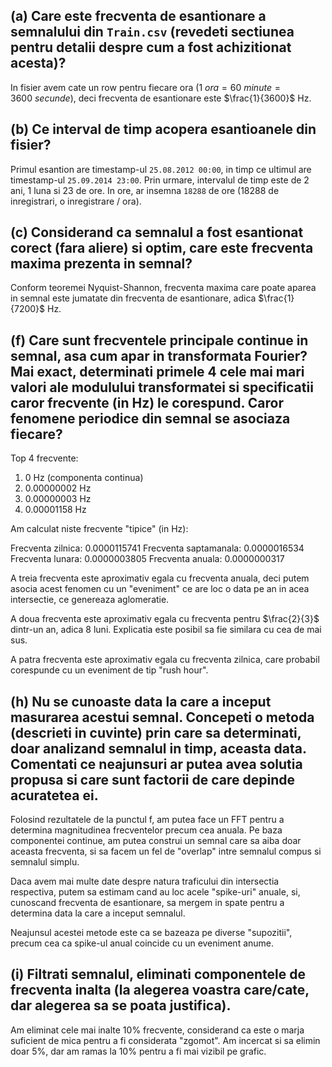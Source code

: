 ## (a) Care este frecventa de esantionare a semnalului din `Train.csv` (revedeti sectiunea pentru detalii despre cum a fost achizitionat acesta)?

In fisier avem cate un row pentru fiecare ora ($1 \ ora = 60 \ minute = 3600 \ secunde$), deci frecventa de esantionare este $\frac{1}{3600}$ Hz. 

## (b) Ce interval de timp acopera esantioanele din fisier? 

Primul esantion are timestamp-ul `25.08.2012 00:00`, in timp ce ultimul are timestamp-ul `25.09.2014 23:00`. Prin urmare, intervalul de timp este de 2 ani, 1 luna si 23 de ore. In ore, ar insemna `18288` de ore (18288 de inregistrari, o inregistrare / ora). 

## (c) Considerand ca semnalul a fost esantionat corect (fara aliere) si optim, care este frecventa maxima prezenta in semnal?

Conform teoremei Nyquist-Shannon, frecventa maxima care poate aparea in semnal este jumatate din frecventa de esantionare, adica $\frac{1}{7200}$ Hz. 

## (f) Care sunt frecventele principale continue in semnal, asa cum apar in transformata Fourier? Mai exact, determinati primele 4 cele mai mari valori ale modulului transformatei si specificatii caror frecvente (in Hz) le corespund. Caror fenomene periodice din semnal se asociaza fiecare?

Top 4 frecvente:

1. $0$ Hz (componenta continua)
2. $0.00000002$ Hz 
3. $0.00000003$ Hz 
4. $0.00001158$ Hz 

Am calculat niste frecvente "tipice" (in Hz): 

Frecventa zilnica: $0.0000115741$
Frecventa saptamanala: $0.0000016534$
Frecventa lunara: $0.0000003805$
Frecventa anuala: $0.0000000317$

A treia frecventa este aproximativ egala cu frecventa anuala, deci putem asocia acest fenomen cu un "eveniment" ce are loc o data pe an in acea intersectie, ce genereaza aglomeratie. 

A doua frecventa este aproximativ egala cu frecventa pentru $\frac{2}{3}$ dintr-un an, adica $8$ luni. Explicatia este posibil sa fie similara cu cea de mai sus. 

A patra frecventa este aproximativ egala cu frecventa zilnica, care probabil corespunde cu un eveniment de tip "rush hour".

## (h) Nu se cunoaste data la care a inceput masurarea acestui semnal. Concepeti o metoda (descrieti in cuvinte) prin care sa determinati, doar analizand semnalul in timp, aceasta data. Comentati ce neajunsuri ar putea avea solutia propusa si care sunt factorii de care depinde acuratetea ei.

Folosind rezultatele de la punctul f, am putea face un FFT pentru a determina magnitudinea frecventelor precum cea anuala. Pe baza componentei continue, am putea construi un semnal care sa aiba doar aceasta frecventa, si sa facem un fel de "overlap" intre semnalul compus si semnalul simplu. 

Daca avem mai multe date despre natura traficului din intersectia respectiva, putem sa estimam cand au loc acele "spike-uri" anuale, si, cunoscand frecventa de esantionare, sa mergem in spate pentru a determina data la care a inceput semnalul. 

Neajunsul acestei metode este ca se bazeaza pe diverse "supozitii", precum cea ca spike-ul anual coincide cu un eveniment anume. 

## (i) Filtrati semnalul, eliminati componentele de frecventa inalta (la alegerea voastra care/cate, dar alegerea sa se poata justifica).

Am eliminat cele mai inalte 10% frecvente, considerand ca este o marja suficient de mica pentru a fi considerata "zgomot". Am incercat si sa elimin doar 5%, dar am ramas la 10% pentru a fi mai vizibil pe grafic.